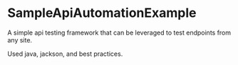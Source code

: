 # SampleApiAutomationExample

A simple api testing framework that can be leveraged to test endpoints from any site.

Used java, jackson, and best practices.
